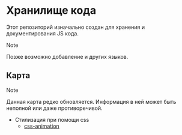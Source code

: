 # Хранилище кода
Этот репозиторий изначально создан для хранения и документирования JS кода.
> [!NOTE]
> Позже возможно добавление и других языков.
## Карта
> [!NOTE]
> Данная карта редко обновляется. Информация в ней может быть неполной или даже противоречивой.
- Стилизация при помощи css
  - [css-animation](css-animation)
